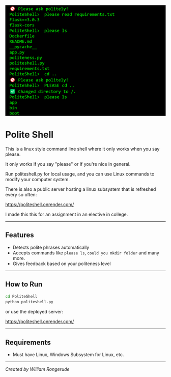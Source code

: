 <img src="assets/use2.png" width="600">


# Polite Shell

This is a linux style command line shell where it only works when you say please.

It only works if you say "please" or if you're nice in general.

Run politeshell.py for local usage, and you can use Linux commands to modify your computer system.

There is also a public server hosting a linux subsystem that is refreshed every so often:

https://politeshell.onrender.com/

I made this this for an assignment in an elective in college.

---

## Features

- Detects polite phrases automatically
- Accepts commands like `please ls`, `could you mkdir folder` and many more.
- Gives feedback based on your politeness level

---

## How to Run 

```bash
cd PoliteShell
python politeshell.py

```

or use the deployed server:

https://politeshell.onrender.com/

---

## Requirements

- Must have Linux, Windows Subsystem for Linux, etc.

---

*Created by William Rongerude*

